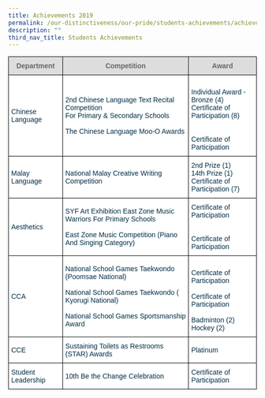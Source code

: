 ```yaml
---
title: Achievements 2019
permalink: /our-distinctiveness/our-pride/students-achievements/achievements-2019/
description: ""
third_nav_title: Students Achievements
---
```

<style type="text/css">
.tg  {border-collapse:collapse;border-spacing:0;}
.tg td{border-color:black;border-style:solid;border-width:1px;font-family:Arial, sans-serif;font-size:14px;
  overflow:hidden;padding:10px 5px;word-break:normal;}
.tg th{border-color:black;border-style:solid;border-width:1px;font-family:Arial, sans-serif;font-size:14px;
  font-weight:normal;overflow:hidden;padding:10px 5px;word-break:normal;}
.tg .tg-a4yv{background-color:#DDD;color:#666;font-weight:bold;text-align:center;vertical-align:top}
.tg .tg-67ya{background-color:#FFF;color:#002D46;text-align:left;vertical-align:middle}
.tg .tg-feqv{background-color:#DDD;color:#666;font-weight:bold;text-align:center;vertical-align:middle}
.tg .tg-vd2a{background-color:#FFF;color:#002D46;text-align:left;vertical-align:top}
</style>
<table class="tg">
<thead>
  <tr>
    <th class="tg-feqv"><span style="color:#666;background-color:#DDD">Department</span></th>
    <th class="tg-feqv"><span style="color:#666;background-color:#DDD">Competition</span></th>
    <th class="tg-a4yv">Award</th>
  </tr>
</thead>
<tbody>
  <tr>
    <td class="tg-67ya">Chinese Language</td>
    <td class="tg-67ya">2nd Chinese Language Text Recital Competition<br>For Primary &amp; Secondary Schools<br><br>The Chinese Language Moo-O Awards</td>
    <td class="tg-vd2a"><br><span style="background-color:initial">Individual Award - Bronze (4) </span><br><span style="background-color:initial">Certificate of Participation (8)</span><br><br><br><span style="background-color:initial">Certificate of Participation</span><br></td>
  </tr>
  <tr>
    <td class="tg-67ya">Malay Language</td>
    <td class="tg-67ya">National Malay Creative Writing Competition</td>
    <td class="tg-67ya">2nd Prize (1)<br>14th Prize (1)<br>Certificate of Participation (7)</td>
  </tr>
  <tr>
    <td class="tg-67ya">Aesthetics</td>
    <td class="tg-67ya">SYF Art  Exhibition East Zone Music Warriors For Primary Schools<br><br>East Zone Music Competition (Piano And Singing Category)</td>
    <td class="tg-67ya">Certificate of Participation<br><br><br>Certificate of Participation<br></td>
  </tr>
  <tr>
    <td class="tg-67ya">CCA</td>
    <td class="tg-67ya">National School Games Taekwondo (Poomsae National)<br><br>National School Games Taekwondo ( Kyorugi National)<br><br>National School Games Sportsmanship Award</td>
    <td class="tg-67ya"><br>Certificate of Participation<br><br>Certificate of Participation<br><br>Badminton (2)<br>Hockey (2)</td>
  </tr>
  <tr>
    <td class="tg-67ya">CCE</td>
    <td class="tg-67ya">Sustaining Toilets as Restrooms (STAR) Awards<br></td>
    <td class="tg-67ya">Platinum</td>
  </tr>
  <tr>
    <td class="tg-67ya">Student Leadership</td>
    <td class="tg-67ya">10th Be the Change Celebration</td>
    <td class="tg-67ya">Certificate of Participation</td>
  </tr>
</tbody>
</table>